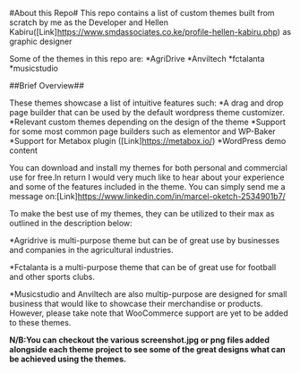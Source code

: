 #About this Repo#
This repo contains a list of custom themes built from scratch by me as the Developer and Hellen Kabiru([Link]https://www.smdassociates.co.ke/profile-hellen-kabiru.php) as graphic designer

Some of the themes in this repo are:
*AgriDrive
*Anviltech
*fctalanta
*musicstudio

##Brief Overview##

These themes showcase a list of intuitive features such:
*A drag and drop page builder that can be used by the default wordpress theme customizer.
*Relevant custom themes depending on the design of the theme
*Support for some most common page builders such as elementor and WP-Baker
*Support for Metabox plugin ([Link]https://metabox.io/)
*WordPress demo content


You can download and install my themes for both personal and commercial use for free.In return I would very much like to hear about your experience and some of the features included in the theme. You can simply send me a message on:[Link]https://www.linkedin.com/in/marcel-oketch-2534901b7/

To make the best use of my themes, they can be utilized to their max as outlined in the description below:

*Agridrive is multi-purpose theme but can be of great use by businesses and companies in the agricultural industries.

*Fctalanta is a multi-purpose theme that can be of great use for football and other sports clubs.

*Musicstudio and Anviltech are also multip-purpose are designed for small business that would like to showcase their merchandise or products. However, please take note that WooCommerce support are yet to be added to these themes.


**N/B:You can checkout the various screenshot.jpg or png files added alongside each theme project to see some of the great designs what can be achieved using the themes.**


